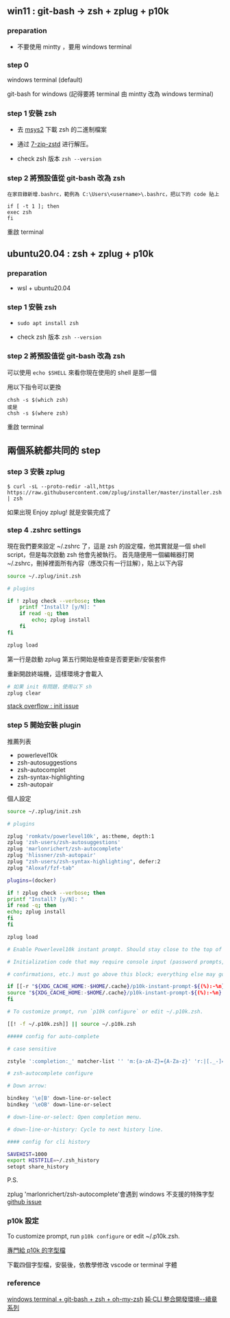 ## win11 : git-bash -> zsh + zplug + p10k

### preparation

- 不要使用 mintty ，要用 windows terminal

### step 0

windows terminal (default)

git-bash for windows (記得要將 terminal 由 mintty
改為 windows terminal)

### step 1 安裝 zsh

- 去 [msys2](https://packages.msys2.org/package/zsh?repo=msys&variant=x86_64) 下載 zsh 的二進制檔案

- 通过 [7-zip-zstd](https://github.com/mcmilk/7-Zip-zstd/releases) 进行解压。

- check zsh 版本
  `zsh --version`

### step 2 將預設值從 git-bash 改為 zsh

```
在家目錄新增.bashrc，範例為 C:\Users\<username>\.bashrc，把以下的 code 貼上

if [ -t 1 ]; then
exec zsh
fi
```

重啟 terminal

## ubuntu20.04 : zsh + zplug + p10k

### preparation

- wsl + ubuntu20.04

### step 1 安裝 zsh

- `sudo apt install zsh`

- check zsh 版本
  `zsh --version`

### step 2 將預設值從 git-bash 改為 zsh

可以使用 `echo $SHELL` 來看你現在使用的 shell 是那一個

用以下指令可以更換
```
chsh -s $(which zsh)
或是 
chsh -s $(where zsh)
```

重啟 terminal

## 兩個系統都共同的 step

### step 3 安裝 zplug

```
$ curl -sL --proto-redir -all,https https://raw.githubusercontent.com/zplug/installer/master/installer.zsh | zsh
```

如果出現 Enjoy zplug! 就是安裝完成了

### step 4 .zshrc settings

現在我們要來設定 ~/.zshrc 了，這是 zsh 的設定檔，他其實就是一個 shell script，但是每次啟動 zsh 他會先被執行。
首先隨便用一個編輯器打開 ~/.zshrc，刪掉裡面所有內容（應改只有一行註解），貼上以下內容

```sh
source ~/.zplug/init.zsh

# plugins

if ! zplug check --verbose; then
	printf "Install? [y/N]: "
	if read -q; then
		echo; zplug install
	fi
fi

zplug load
```

第一行是啟動 zplug
第五行開始是檢查是否要更新/安裝套件

重新開啟終端機，這樣環境才會載入

```sh
# 如果 init 有問題，使用以下 sh
zplug clear
```

[stack overflow : init issue](https://github.com/zplug/zplug/issues/577)

### step 5 開始安裝 plugin

推薦列表

- powerlevel10k
- zsh-autosuggestions
- zsh-autocomplet
- zsh-syntax-highlighting
- zsh-autopair

個人設定

```sh
source ~/.zplug/init.zsh

# plugins

zplug 'romkatv/powerlevel10k', as:theme, depth:1
zplug 'zsh-users/zsh-autosuggestions'
zplug 'marlonrichert/zsh-autocomplete'
zplug 'hlissner/zsh-autopair'
zplug "zsh-users/zsh-syntax-highlighting", defer:2
zplug "Aloxaf/fzf-tab"

plugins=(docker)

if ! zplug check --verbose; then
printf "Install? [y/N]: "
if read -q; then
echo; zplug install
fi
fi

zplug load

# Enable Powerlevel10k instant prompt. Should stay close to the top of ~/.zshrc.

# Initialization code that may require console input (password prompts, [y/n]

# confirmations, etc.) must go above this block; everything else may go below.

if [[-r "${XDG_CACHE_HOME:-$HOME/.cache}/p10k-instant-prompt-${(%):-%n}.zsh"]]; then
source "${XDG_CACHE_HOME:-$HOME/.cache}/p10k-instant-prompt-${(%):-%n}.zsh"
fi

# To customize prompt, run `p10k configure` or edit ~/.p10k.zsh.

[[! -f ~/.p10k.zsh]] || source ~/.p10k.zsh

##### config for auto-complete

# case sensitive

zstyle ':completion:_' matcher-list '' 'm:{a-zA-Z}={A-Za-z}' 'r:|[._-]=_ r:|=_' 'l:|=_ r:|=\*'

# zsh-autocomplete configure

# Down arrow:

bindkey '\e[B' down-line-or-select
bindkey '\eOB' down-line-or-select

# down-line-or-select: Open completion menu.

# down-line-or-history: Cycle to next history line.

#### config for cli history

SAVEHIST=1000
export HISTFILE=~/.zsh_history
setopt share_history

```

P.S.

zplug 'marlonrichert/zsh-autocomplete'會遇到 windows 不支援的特殊字型
[github issue](https://github.com/marlonrichert/zsh-autocomplete/issues/623)

### p10k 設定

To customize prompt, run `p10k configure` or edit ~/.p10k.zsh.

[專門給 p10k 的字型檔](https://github.com/romkatv/powerlevel10k#manual-font-installation)

下載四個字型檔，安裝後，依教學修改 vscode or terminal 字體

### reference

[windows terminal + git-bash + zsh + oh-my-zsh](https://vocus.cc/article/6440dcb1fd89780001d1b37d)
[純‧CLI 整合開發環境--續章 系列](https://ithelp.ithome.com.tw/users/20130473/ironman/4804)
